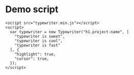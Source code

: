 <style>
  .project-name {
    display: inline-block;
  }
  .main-content h1, .main-content h2, .main-content h3, .main-content h4, .main-content h5, .main-content h6 {
    color: #003c8f;
  }
  .page-header {
    background-color: #003c8f;
    background-image: linear-gradient(120deg, #1565c0, #003c8f);
  }
</style>
<script src="typewriter.min.js"></script>
<script>
  var typewriter = new Typewriter("h1.project-name", [
    "typewriter is sweet",
    "typewriter is cool",
    "typewriter is easy"
  ], {
    "highlight": true,
    "cursor": true,
  });
</script>
# Demo script
```
<script src="typewriter.min.js"></script>
<script>
  var typewriter = new Typewriter("h1.project-name", [
    "typewriter is sweet",
    "typewriter is cool",
    "typewriter is fast"
  ], {
    "highlight": true,
    "cursor": true,
  });
</script>
```
